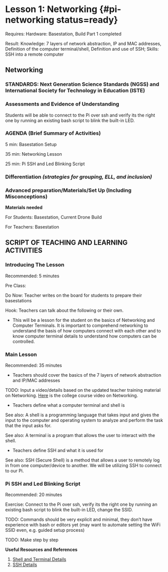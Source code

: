 # Lesson 1: Networking {#pi-networking status=ready}

<div class='requirements' markdown='1'>

Requires: Hardware: Basestation, Build Part 1 completed

Result: Knowledge: 7 layers of network abstraction, IP and MAC addresses, Definition of the computer terminal/shell, Definition and use of SSH; Skills: SSH into a remote computer

</div>

## Networking


### STANDARDS: Next Generation Science Standards (NGSS) and International Society for Technology in Education (ISTE)



### Assessments and Evidence of Understanding

Students will be able to connect to the Pi over ssh and verify its the right one by running an existing bash script to blink the built-in LED.

### AGENDA (Brief Summary of Activities)

5 min: Basestation Setup

35 min: Networking Lesson

25 min: Pi SSH and Led Blinking Script

### Differentiation _(strategies for grouping, ELL, and inclusion)_


### Advanced preparation/Materials/Set Up (Including Misconceptions)

**Materials needed**

For Students: Basestation, Current Drone Build

For Teachers: Basestation


## SCRIPT OF TEACHING AND LEARNING ACTIVITIES


### Introducing The Lesson

Recommended: 5 minutes

Pre Class:

Do Now: Teacher writes on the board for students to prepare their basestations

Hook: Teachers can talk about the following or their own.

-  This will be a lesson for the student on the basics of Networking and Computer Terminals. It is important to comprehend networking to understand the basis of how computers connect with each other and to know computer terminal details to understand how computers can be controlled.


### Main Lesson

Recommended: 35 minutes

- Teachers should cover the basics of the 7 layers of network abstraction and IP/MAC addresses

TODO: Input a video/details based on the updated teacher training material on Networking. [Here](https://edge.edx.org/courses/course-v1:BrownX+CS195R+2018_T1/courseware/0e3596880ec446d8ab63df427e02e9c4/56017f6d3048461b90466ad229ac8df6/?activate_block_id=block-v1%3ABrownX%2BCS195R%2B2018_T1%2Btype%40sequential%2Bblock%4056017f6d3048461b90466ad229ac8df6) is the college course video on Networking.

- Teachers define what a computer terminal and shell is

See also: A shell is a programming language that takes input and gives the input to the computer and operating system to analyze and perform the task that the input asks for. 

See also: A terminal is a program that allows the user to interact with the shell.

- Teachers define SSH and what it is used for 

See also: SSH (Secure Shell) is a method that allows a user to remotely log in from one computer/device to another. We will be utilizing SSH to connect to our Pi. 

### Pi SSH and Led Blinking Script

Recommended: 20 minutes

Exercise: Connect to the Pi over ssh, verify its the right one by running an existing bash script to blink the built-in LED, change the SSID. 

TODO: Commands should be very explicit and minimal, they don’t have experience with bash or editors yet (may want to automate setting the WiFi SSID even, e.g. guided setup process)

TODO: Make step by step 

**Useful Resources and References**
1. [Shell and Terminal Details](http://linuxcommand.org/lc3_lts0010.php)
2. [SSH Details](https://www.ssh.com/ssh/protocol/)